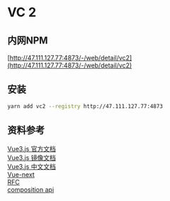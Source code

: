 # VC 2

## 内网NPM

[http://47.111.127.77:4873/-/web/detail/vc2](http://47.111.127.77:4873/-/web/detail/vc2)  

## 安装

```bash
yarn add vc2 --registry http://47.111.127.77:4873
```

## 资料参考
[Vue3.js 官方文档](http://v3.vuejs.org/)  
[Vue3.js 镜像文档](https://vue3js.cn/docs/)  
[Vue3.js 中文文档](https://vue-docs-next-zh-cn.netlify.app/)  
[Vue-next](https://github.com/vuejs/vue-next)  
[RFC](https://github.com/vuejs/rfcs)  
[composition api](https://composition-api.vuejs.org/)  
